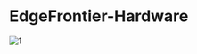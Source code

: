 # EdgeFrontier-Hardware
 
![1](https://github.com/user-attachments/assets/ca0604f1-14a8-420d-bd88-d465047f2ef8)
